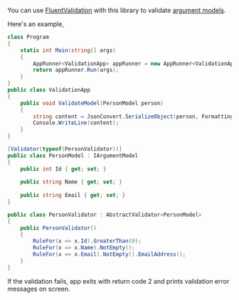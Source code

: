You can use [FluentValidation](https://github.com/JeremySkinner/FluentValidation) with this library to validate [argument models](./argument-models.md).

Here's an example,

```c#
class Program
{
    static int Main(string[] args)
    {
        AppRunner<ValidationApp> appRunner = new AppRunner<ValidationApp>();
        return appRunner.Run(args);
    }
}
public class ValidationApp
{
    public void ValidateModel(PersonModel person)
    {
        string content = JsonConvert.SerializeObject(person, Formatting.Indented);
        Console.WriteLine(content);
    }
}

[Validator(typeof(PersonValidator))]
public class PersonModel : IArgumentModel
{
    public int Id { get; set; }
    
    public string Name { get; set; }
    
    public string Email { get; set; }
}

public class PersonValidator : AbstractValidator<PersonModel>
{
    public PersonValidator()
    {
        RuleFor(x => x.Id).GreaterThan(0);
        RuleFor(x => x.Name).NotEmpty();
        RuleFor(x => x.Email).NotEmpty().EmailAddress();
    }
}
```

If the validation fails, app exits with return code 2 and prints validation error messages on screen.